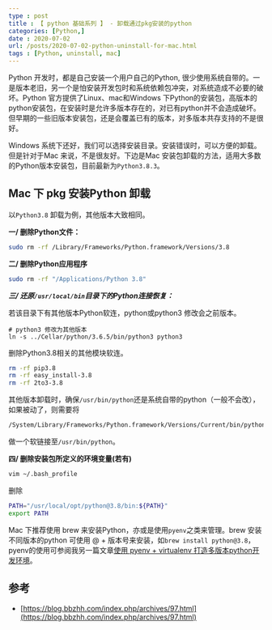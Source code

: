 ```yaml
---
type : post
title : 【 python 基础系列 】 - 卸载通过pkg安装的python 
categories: [Python,] 
date : 2020-07-02
url: /posts/2020-07-02-python-uninstall-for-mac.html 
tags : [Python, uninstall, mac]
---
```


Python 开发时，都是自己安装一个用户自己的Python, 很少使用系统自带的。一是版本老旧，另一个是怕安装开发包时和系统依赖包冲突，对系统造成不必要的破坏。Python 官方提供了Linux、mac和Windows 下Python的安装包，高版本的python安装包，在安装时是允许多版本存在的，对已有python并不会造成破坏。但早期的一些旧版本安装包，还是会覆盖已有的版本，对多版本共存支持的不是很好。

Windows 系统下还好，我们可以选择安装目录。安装错误时，可以方便的卸载。但是针对于Mac 来说，不是很友好。下边是Mac 安装包卸载的方法，适用大多数的Python版本安装包，目前最新为`Python3.8.3`。


## Mac 下 pkg 安装Python 卸载

以`Python3.8` 卸载为例，其他版本大致相同。

**一/ 删除Python文件：**

```bash
sudo rm -rf /Library/Frameworks/Python.framework/Versions/3.8
```

**二/ 删除Python应用程序**

```bash
sudo rm -rf "/Applications/Python 3.8"
```

***三/ 还原`/usr/local/bin`目录下的Python连接恢复：***

若该目录下有其他版本Python软连，python或python3 修改会之前版本。

```
# python3 修改为其他版本
ln -s ../Cellar/python/3.6.5/bin/python3 python3
```

删除Python3.8相关的其他模块软连。

```bash
rm -rf pip3.8
rm -rf easy_install-3.8
rm -rf 2to3-3.8
```

其他版本卸载时，确保`/usr/bin/python`还是系统自带的python（一般不会改），如果被动了，则需要将

```bash
/System/Library/Frameworks/Python.framework/Versions/Current/bin/python
```
做一个软链接至`/usr/bin/python`。

**四/ 删除安装包所定义的环境变量(若有)**

```bash
vim ~/.bash_profile
```

删除

```bash
PATH="/usr/local/opt/python@3.8/bin:${PATH}"
export PATH
```

Mac 下推荐使用 brew 来安装Python，亦或是使用`pyenv`之类来管理。brew 安装不同版本的python 可使用 @ + 版本号来安装，如`brew install python@3.8`，pyenv的使用可参阅我另一篇文章[使用 pyenv + virtualenv 打造多版本python开发环境](https://pylixm.cc/posts/2016-06-19-Virtualenv-install.html)。


## 参考

- [https://blog.bbzhh.com/index.php/archives/97.html](https://blog.bbzhh.com/index.php/archives/97.html)